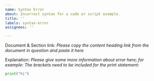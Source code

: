 ```yaml
---
name: Syntax Error
about: Incorrect syntax for a code or script example.
title: ''
labels: syntax-error
assignees: ''

---
```


Document & Section link:
*Please copy the content heading link from the document in question and paste it here*

Explanation:
*Please give some more information about error here; for example:*
*The brackets need to be included for the print statement:*
```python
print("hi")
```
